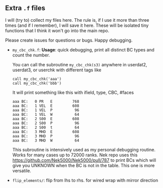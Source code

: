 ## Extra `.f` files 

I will (try to) collect my files here. The rule is, if I use it more than three times (and if I remember), I will save it here.
These will be isolated tiny functions that I think it won't go into the main repo.  

Please create issues for questions or bugs. Happy debugging. 

- `my_cbc_chk.f`:
  __Usage__: quick debugging, print all distinct BC types and count the number.

   You can call the subroutine `my_cbc_chk(s3)` anywhere in userdat2, userdat3, or userchk with different tags like
   ```
   call my_cbc_chk('aaa')
   call my_cbc_chk('bbb')
   ```
   It will print something like this with ifield, type, CBC, #faces
   ```
   aaa BC:   0 PR   E         768
   aaa BC:   1 VEL  E         608
   aaa BC:   1 VEL  P          96
   aaa BC:   1 VEL  W          64
   aaa BC:   2 S00  E         608
   aaa BC:   2 S00  P          96
   aaa BC:   2 S00  t          64
   aaa BC:   3 MHD  E         608
   aaa BC:   3 MHD  P          96
   aaa BC:   3 MHD  W          64
   ```
   This subroutine is intensively used as my personal debugging routine. Works for many cases up to 72000 ranks.
   Nek repo uses this https://github.com/Nek5000/Nek5000/pull/787 to print BCs which will give you UNKNOWN when the BC is not in the table.  This one is more versatile. 

- `flip_elements/`: flip from lhs to rhs. for wired wrap with mirror direction
